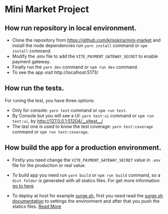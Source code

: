 # Mini Market Project
## How run repository in local environment.
- Clone the repository from https://github.com/krisskira/mini-market and install the node dependencies run `yarn install` command or `npm install` command.
- Modify the .env file to add the `VITE_PAYMENT_GATEWAY_SECRET` to enable payment gateway.
- Finally run the `yarn dev` command or `npm run dev` command.
- To see the app visit http://localhost:5173/ 

## How run the tests.

For runing the test, you have three options:
- Only for console: `yarn test` command or `npm run test`.
- By Console but you will see a UI: `yarn test:ui` command or `npm run test:ui`, by http://127.0.0.1:51204/__vitest__/
- The last one is used to know the test coverage: `yarn test:coverage` command or `npm run test:coverage`.

## How build the app for a production environment.

- Firstly  you need change the `VITE_PAYMENT_GATEWAY_SECRET` value in `.env` file for the production or real value.

- To build app you need run `yarn build` or `npm run build` command, so a `dist folder` is generated with all statics files. For get more information [go to here](https://es.vitejs.dev/guide/build.html)

- To deploy at host for example [surge.sh](https://surge.sh/), first you need read the [surge.sh documentation](https://surge.sh/help/) to settings the environment and after that you push the statics files. [Read More](https://es.vitejs.dev/guide/static-deploy.html#surge)

